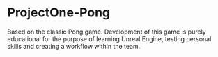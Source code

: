 # ProjectOne-Pong
Based on the classic Pong game. Development of this game is purely educational for the purpose of learning Unreal Engine, testing personal skills and creating a workflow within the team.
